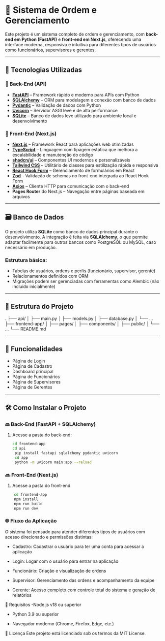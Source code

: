 # 🧾 Sistema de Ordem e Gerenciamento

Este projeto é um sistema completo de ordem e gerenciamento, com **back-end em Python (FastAPI)** e **front-end em Next.js**, oferecendo uma interface moderna, responsiva e intuitiva para diferentes tipos de usuários como funcionários, supervisores e gerentes.

---

## 🚀 Tecnologias Utilizadas

### 🔧 Back-End (API)
- **[FastAPI](https://fastapi.tiangolo.com/)** – Framework rápido e moderno para APIs com Python
- **[SQLAlchemy](https://www.sqlalchemy.org/)** – ORM para modelagem e conexão com banco de dados
- **[Pydantic](https://docs.pydantic.dev/)** – Validação de dados com Python
- **[Uvicorn](https://www.uvicorn.org/)** – Servidor ASGI leve e de alta performance
- **[SQLite](https://www.sqlite.org/)** – Banco de dados leve utilizado para ambiente local e desenvolvimento

### 🎨 Front-End (Next.js)

- **[Next.js](https://nextjs.org/)** – Framework React para aplicações web otimizadas
- **[TypeScript](https://www.typescriptlang.org/)** – Linguagem com tipagem estática que melhora a escalabilidade e manutenção do código
- **[shadcn/ui](https://ui.shadcn.com/)** – Componentes UI modernos e personalizáveis
- **[Tailwind CSS](https://tailwindcss.com/)** – Utilitário de classes para estilização rápida e responsiva
- **[React Hook Form](https://react-hook-form.com/)** – Gerenciamento de formulários em React
- **[Zod](https://zod.dev/)** – Validação de schemas no front-end integrada ao React Hook Form
- **[Axios](https://axios-http.com/)** – Cliente HTTP para comunicação com o back-end
- **Pages Router** do Next.js – Navegação entre páginas baseada em arquivos




---

## 🗃️ Banco de Dados

O projeto utiliza **SQLite** como banco de dados principal durante o desenvolvimento. A integração é feita via **SQLAlchemy**, o que permite adaptar facilmente para outros bancos como PostgreSQL ou MySQL, caso necessário em produção.

### Estrutura básica:
- Tabelas de usuários, ordens e perfis (funcionário, supervisor, gerente)
- Relacionamentos definidos com ORM
- Migrações podem ser gerenciadas com ferramentas como Alembic (não incluído inicialmente)

---

## 📁 Estrutura do Projeto

.
├── api/
│ ├── main.py
│ ├── models.py
│ ├── database.py
│ └── ...
├── frontend-app/
│ ├── pages/
│ ├── components/
│ ├── public/
│ └── ...
└── README.md


---

## 📄 Funcionalidades

- Página de Login
- Página de Cadastro
- Dashboard principal
- Página de Funcionários
- Página de Supervisores
- Página de Gerentes

---

## 🛠️ Como Instalar o Projeto

### 🔙 Back-End (FastAPI + SQLAlchemy)

1. Acesse a pasta do back-end:
   ```bash
   cd frontend-app
   cd api
    pip install fastapi sqlalchemy pydantic uvicorn
    cd app
    python -m uvicorn main:app --reload


### 🔜 Front-End (Next.js)

1. Acesse a pasta do front-end
```bash
    cd frontend-app
    npm install
    npm run build
    npm run dev
```

### 🌐 Fluxo da Aplicação
O sistema foi pensado para atender diferentes tipos de usuários com acesso direcionado e permissões distintas:

- Cadastro: Cadastrar o usuário para ter uma conta para acessar a aplicação

- Login: Logar com o usuário para entrar na aplicação

- Funcionário: Criação e visualização de ordens

- Supervisor: Gerenciamento das ordens e acompanhamento da equipe

- Gerente: Acesso completo com controle total do sistema e geração de relatórios

📌 Requisitos
-Node.js v18 ou superior

- Python 3.9 ou superior

- Navegador moderno (Chrome, Firefox, Edge, etc.)

📄 Licença
Este projeto está licenciado sob os termos da MIT License.

